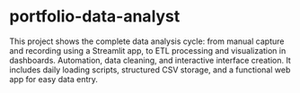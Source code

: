 # portfolio-data-analyst
This project shows the complete data analysis cycle: from manual capture and recording using a Streamlit app, to ETL processing and visualization in dashboards. Automation, data cleaning, and interactive interface creation. It includes daily loading scripts, structured CSV storage, and a functional web app for easy data entry.
